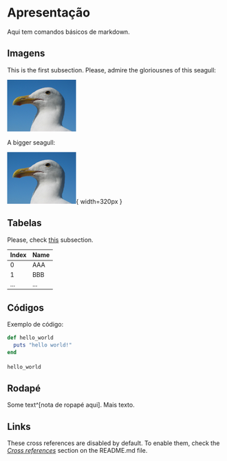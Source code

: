 # Apresentação

Aqui tem comandos básicos de markdown.

## Imagens

This is the first subsection. Please, admire the gloriousnes of this seagull:

![A cool seagull.](images/seagull.png)

A bigger seagull:

![A cool big seagull.](images/seagull.png){ width=320px }

## Tabelas


Please, check [this](#first-images) subsection.

| Index | Name |
| ----- | ---- |
| 0     | AAA  |
| 1     | BBB  |
| ...   | ...  |


## Códigos

Exemplo de código:

```rb
def hello_world
  puts "hello world!"
end

hello_world
```


## Rodapé
Some text^[nota de ropapé aqui]. Mais texto.


## Links

These cross references are disabled by default. To enable them, check the
_[Cross references](https://github.com/wikiti/pandoc-book-template#cross-references)_
section on the README.md file.

